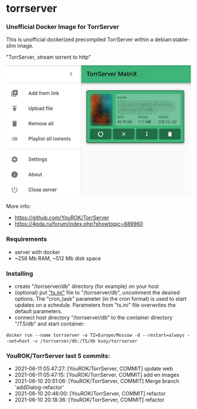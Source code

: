 # torrserver
### Unofficial Docker Image for TorrServer

This is unofficial dockerized precompiled TorrServer within a debian:stable-slim image.

"TorrServer, stream torrent to http"

![TorrServer](https://raw.githubusercontent.com/MrKsey/torrserver/master/ts.jpg)

More info:
- https://github.com/YouROK/TorrServer
- https://4pda.ru/forum/index.php?showtopic=889960

### Requirements

* server with docker
* ~256 Mb RAM, ~512 Mb disk space 

### Installing

- сreate "/torrserver/db" directory (for example) on your host
- (optional) put ["ts.ini"](https://raw.githubusercontent.com/MrKsey/torrserver/master/ts.ini) file to "/torrserver/db", uncomment the desired options. The "cron_task" parameter (in the cron format) is used to start updates on a schedule. Parameters from "ts.ini" file overwrites the default parameters.
- connect host directory "/torrserver/db" to the container directory "/TS/db" and start container:
```
docker run --name torrserver -e TZ=Europe/Moscow -d --restart=always --net=host -v /torrserver/db:/TS/db ksey/torrserver
```
























































### YouROK/TorrServer last 5 commits:
* 2021-06-11 05:47:27: [YouROK/TorrServer, COMMIT] update web
* 2021-06-11 05:47:15: [YouROK/TorrServer, COMMIT] add en images
* 2021-06-10 20:51:06: [YouROK/TorrServer, COMMIT] Merge branch 'addDialog-refactor'
* 2021-06-10 20:46:00: [YouROK/TorrServer, COMMIT] refactor
* 2021-06-10 20:18:36: [YouROK/TorrServer, COMMIT] refactor
